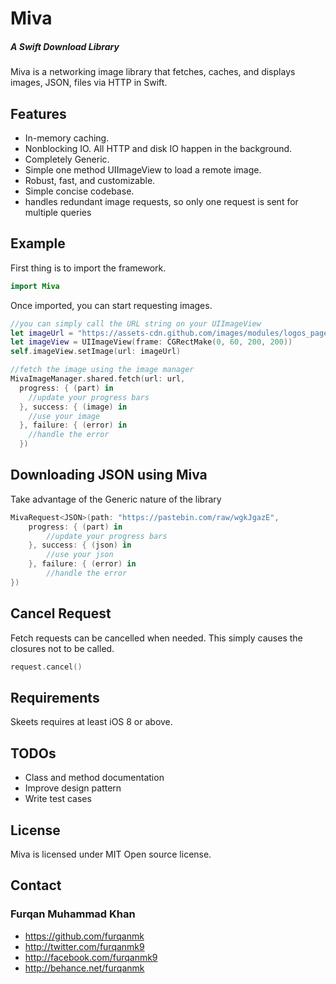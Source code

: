 # Miva
##### A Swift Download Library

Miva is a networking image library that fetches, caches, and displays images, JSON, files via HTTP in Swift.

## Features

- In-memory caching.
- Nonblocking IO. All HTTP and disk IO happen in the background.
- Completely Generic.
- Simple one method UIImageView to load a remote image.
- Robust, fast, and customizable.
- Simple concise codebase.
- handles redundant image requests, so only one request is sent for multiple queries

## Example

First thing is to import the framework.

```swift
import Miva
```

Once imported, you can start requesting images.

```swift
//you can simply call the URL string on your UIImageView
let imageUrl = "https://assets-cdn.github.com/images/modules/logos_page/GitHub-Mark.png"
let imageView = UIImageView(frame: CGRectMake(0, 60, 200, 200))
self.imageView.setImage(url: imageUrl)

//fetch the image using the image manager
MivaImageManager.shared.fetch(url: url,
  progress: { (part) in
    //update your progress bars
  }, success: { (image) in
    //use your image
  }, failure: { (error) in
    //handle the error
  })
```

## Downloading JSON using Miva
Take advantage of the Generic nature of the library
```swift
MivaRequest<JSON>(path: "https://pastebin.com/raw/wgkJgazE",
    progress: { (part) in
        //update your progress bars
    }, success: { (json) in
        //use your json
    }, failure: { (error) in
        //handle the error
})
```

## Cancel Request
Fetch requests can be cancelled when needed. This simply causes the closures not to be called.
```swift
request.cancel()
```

## Requirements

Skeets requires at least iOS 8 or above.

## TODOs
- Class and method documentation
- Improve design pattern
- Write test cases

## License

Miva is licensed under MIT Open source license.

## Contact

### Furqan Muhammad Khan
* https://github.com/furqanmk
* http://twitter.com/furqanmk9
* http://facebook.com/furqanmk9
* http://behance.net/furqanmk

